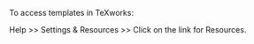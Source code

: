 To access templates in TeXworks:

Help >> Settings & Resources >> Click on the link for Resources.

